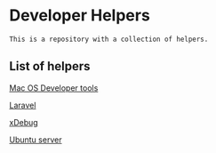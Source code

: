 # Developer Helpers

    This is a repository with a collection of helpers. 

## List of helpers

[Mac OS Developer tools](macos-tools.md)

[Laravel](laravel.md)

[xDebug](xdebug.md)

[Ubuntu server](ubuntu.md)


